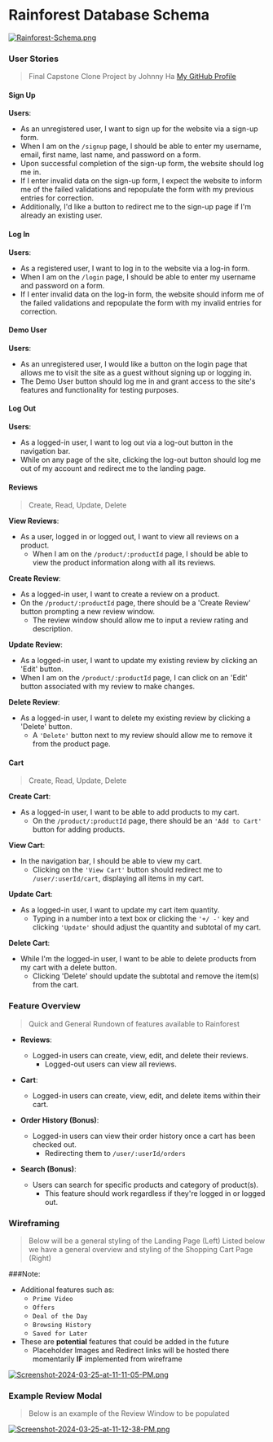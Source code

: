 # Rainforest Database Schema
[![Rainforest-Schema.png](https://i.postimg.cc/ZKyG9Fb6/Rainforest-Schema.png)](https://postimg.cc/3dYSVGDw)

### User Stories
> Final Capstone Clone Project by Johnny Ha
[My GitHub Profile](https://github.com/JohnnyHa1017)

#### Sign Up
**Users**:
- As an unregistered user, I want to sign up for the website via a sign-up form.
- When I am on the `/signup` page, I should be able to enter my username, email, first name, last name, and password on a form.
- Upon successful completion of the sign-up form, the website should log me in.
- If I enter invalid data on the sign-up form, I expect the website to inform me of the failed validations and repopulate the form with my previous entries for correction.
- Additionally, I'd like a button to redirect me to the sign-up page if I'm already an existing user.

#### Log In
**Users**:
- As a registered user, I want to log in to the website via a log-in form.
- When I am on the `/login` page, I should be able to enter my username and password on a form.
- If I enter invalid data on the log-in form, the website should inform me of the failed validations and repopulate the form with my invalid entries for correction.

#### Demo User
**Users**:
- As an unregistered user, I would like a button on the login page that allows me to visit the site as a guest without signing up or logging in.
- The Demo User button should log me in and grant access to the site's features and functionality for testing purposes.

#### Log Out
**Users**:
- As a logged-in user, I want to log out via a log-out button in the navigation bar.
- While on any page of the site, clicking the log-out button should log me out of my account and redirect me to the landing page.

#### Reviews
> Create, Read, Update, Delete

**View Reviews**:
- As a user, logged in or logged out, I want to view all reviews on a product.
    - When I am on the `/product/:productId` page, I should be able to view the product information along with all its reviews.

**Create Review**:
- As a logged-in user, I want to create a review on a product.
- On the `/product/:productId` page, there should be a 'Create Review' button prompting a new review window.
    - The review window should allow me to input a review rating and description.

**Update Review**:
- As a logged-in user, I want to update my existing review by clicking an 'Edit' button.
- When I am on the `/product/:productId` page, I can click on an 'Edit' button associated with my review to make changes.

**Delete Review**:
- As a logged-in user, I want to delete my existing review by clicking a 'Delete' button.
    - A `'Delete'` button next to my review should allow me to remove it from the product page.

#### Cart
> Create, Read, Update, Delete

**Create Cart**:
- As a logged-in user, I want to be able to add products to my cart.
    - On the `/product/:productId` page, there should be an `'Add to Cart'` button for adding products.

**View Cart**:
- In the navigation bar, I should be able to view my cart.
    - Clicking on the `'View Cart'` button should redirect me to `/user/:userId/cart`, displaying all items in my cart.

**Update Cart**:
- As a logged-in user, I want to update my cart item quantity.
    - Typing in a number into a text box or clicking the `'+/ -'` key and clicking `'Update'` should adjust the quantity and subtotal of my cart.

**Delete Cart**:
- While I'm the logged-in user, I want to be able to delete products from my cart with a delete button.
    - Clicking 'Delete' should update the subtotal and remove the item(s) from the cart.

### Feature Overview
> Quick and General Rundown of features available to Rainforest

- **Reviews**:
  - Logged-in users can create, view, edit, and delete their reviews.
    - Logged-out users can view all reviews.

- **Cart**:
  - Logged-in users can create, view, edit, and delete items within their cart.

- **Order History (Bonus)**:
  - Logged-in users can view their order history once a cart has been checked out.
    - Redirecting them to `/user/:userId/orders`

- **Search (Bonus)**:
  - Users can search for specific products and category of product(s).
    - This feature should work regardless if they're logged in or logged out.

### Wireframing
> Below will be a general styling of the Landing Page (Left)
> Listed below we have a general overview and styling of the Shopping Cart Page (Right)

###Note:
- Additional features such as:
    - `Prime Video`
    - `Offers`
    - `Deal of the Day`
    - `Browsing History`
    - `Saved for Later`
- These are __potential__ features that could be added in the future
    - Placeholder Images and Redirect links will be hosted there momentarily __IF__ implemented from wireframe

[![Screenshot-2024-03-25-at-11-11-05-PM.png](https://i.postimg.cc/t4tnjMcT/Screenshot-2024-03-25-at-11-11-05-PM.png)](https://postimg.cc/hXvt8pcW)

### Example Review Modal
> Below is an example of the Review Window to be populated

[![Screenshot-2024-03-25-at-11-12-38-PM.png](https://i.postimg.cc/JzWHSLPv/Screenshot-2024-03-25-at-11-12-38-PM.png)](https://postimg.cc/RNX0njrL)

